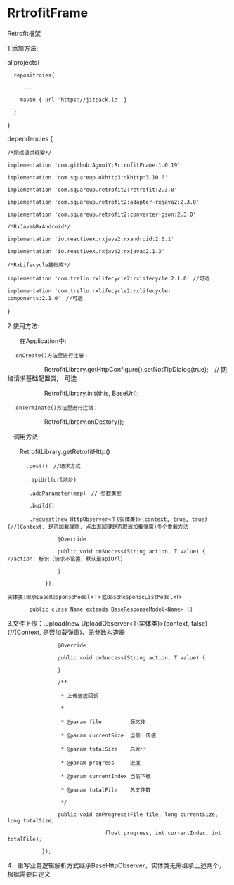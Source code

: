 # RrtrofitFrame
Retrofit框架

1.添加方法:

   allprojects{
  
      repositroies{
      
         ....
         
        maven { url 'https://jitpack.io' }
        
      }

  }

  dependencies {
   
    /*网络请求框架*/
    
    implementation 'com.github.AgnoiY:RrtrofitFrame:1.0.19'
    
    implementation 'com.squareup.okhttp3:okhttp:3.10.0'
    
    implementation 'com.squareup.retrofit2:retrofit:2.3.0'
    
    implementation 'com.squareup.retrofit2:adapter-rxjava2:2.3.0'
    
    implementation 'com.squareup.retrofit2:converter-gson:2.3.0'
    
    /*RxJava&RxAndroid*/
    
    implementation 'io.reactivex.rxjava2:rxandroid:2.0.1'
    
    implementation 'io.reactivex.rxjava2:rxjava:2.1.3'
    
    /*RxLifecycle基础库*/
    
    implementation 'com.trello.rxlifecycle2:rxlifecycle:2.1.0' //可选
    
    implementation 'com.trello.rxlifecycle2:rxlifecycle-components:2.1.0'　//可选
  
  }
  
2.使用方法:

　　在Application中:
 
    　 onCreate()方法里进行注册：
 
 　　　　　　RetrofitLibrary.getHttpConfigure().setNotTipDialog(true);　// 网络请求基础配置类,　可选
       
 　　　　　　RetrofitLibrary.init(this, BaseUrl);
  
     　onTerminate()方法里进行注销：
     
　　　　　　RetrofitLibrary.onDestory();
      
  　调用方法:
   
   　　RetrofitLibrary.getRetrofitHttp()
     
     　　　.post()　//请求方式
         
         　.apiUrl(url地址)
           
           .addParameter(map)　// 参数类型
             
           .build()
             
           .request(new HttpObserver<Ｔ(实体类)>(context, true, true) {//(Context, 是否加载弹窗, 点击返回键是否取消加载弹窗)多个重载方法
             
                    @Override
                    
                    public void onSuccess(String action, T value) { //action: 标识（请求不设置，默认是apiUrl）
                   
                    }
                    
                });
                
    实体类:继承BaseResponseModel<Ｔ>或BaseResponseListModel<T>
      
           public class Name extends BaseResponseModel<Name> {}
           
3.文件上传：.upload(new UploadObserver<T(实体类)>(context, false){//(Context, 是否加载弹窗)、无参数构造器

                    @Override
                    
                    public void onSuccess(String action, T value) {
                   
                    }
                    
                    /**
                    
                     * 上传进度回调
                     
                     *
                     
                     * @param file         源文件
                     
                     * @param currentSize  当前上传值
                     
                     * @param totalSize    总大小
                     
                     * @param progress     进度
                     
                     * @param currentIndex 当前下标
                     
                     * @param totalFile    总文件数
                     
                     */
                     
                    public void onProgress(File file, long currentSize, long totalSize, 
                    
                                   float progress, int currentIndex, int totalFile);

               });
          
4．重写业务逻辑解析方式继承BaseHttpObserver，实体类无需继承上述两个，根据需要自定义

　　　
　　

